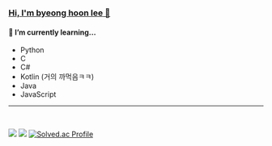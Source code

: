 ### [**Hi, I'm byeong hoon lee** 👋](https://eggnmad.com/info/)


#### 🌱 **I’m currently learning...**
- Python 
- C
- C#
- Kotlin (거의 까먹음ㅋㅋ)
- Java
- JavaScript

---

<br>

![](https://github-readme-stats.vercel.app/api?username=EGGnmad&show_icons=true&title_color=02343F&text_color=02343F&border_color=d0d7de)
![](https://github-readme-stats.vercel.app/api/top-langs/?username=EGGnmad&title_color=02343F&text_color=02343F&border_color=d0d7de&layout=compact)
[![Solved.ac Profile](http://mazassumnida.wtf/api/generate_badge?boj=viewnono1219)](https://solved.ac/viewnono1219)
